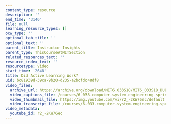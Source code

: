 ```yaml
---
content_type: resource
description: ''
end_time: '3146'
file: null
learning_resource_types: []
ocw_type: ''
optional_tab_title: ''
optional_text: ''
parent_title: Instructor Insights
parent_type: ThisCourseAtMITSection
related_resources_text: ''
resource_index_text: ''
resourcetype: Video
start_time: '2648'
title: Did Active Learning Work?
uid: bc81939d-39ca-9b20-d235-a2bcfdc48df8
video_files:
  archive_url: https://archive.org/download/MIT6.033S18/MIT6_033S18_DUET_Lecture_300k.mp4
  video_captions_file: /courses/6-033-computer-system-engineering-spring-2018/530f419ca8ab5bc687e5faa8b1576c08_r2_-2KW76ec.vtt
  video_thumbnail_file: https://img.youtube.com/vi/r2_-2KW76ec/default.jpg
  video_transcript_file: /courses/6-033-computer-system-engineering-spring-2018/e0ec78d65787d1f0a82e3b9307d53a67_r2_-2KW76ec.pdf
video_metadata:
  youtube_id: r2_-2KW76ec
---
```


